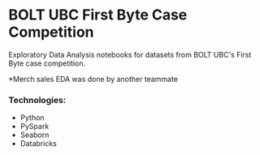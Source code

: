 # BOLT UBC First Byte Case Competition

Exploratory Data Analysis notebooks for datasets from BOLT UBC's First Byte case competition. 

*Merch sales EDA was done by another teammate

### Technologies:
- Python
- PySpark
- Seaborn
- Databricks
